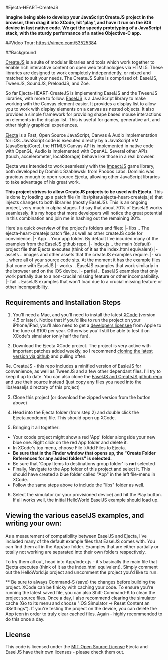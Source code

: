 #Ejecta-HEART-CreateJS

**Imagine being able to develop your JavaScript CreateJS project in the browser, then drag it into XCode, hit 'play', and have it run on the iOS device in fast native code. We get the speedy prototyping of a JavaScript stack, with the sturdy performance of a native Objective-C app.**

##Video Tour: 
https://vimeo.com/53525384

##Background

[CreateJS](http://www.createjs.com) is a suite of modular libraries and tools which work together to enable rich interactive content on open web technologies via HTML5. These libraries are designed to work completely independently, or mixed and matched to suit your needs. The CreateJS Suite is comprised of: EaselJS, TweenJS, SoundJS, PreloadJS, and Zoë.

So far Ejecta-HEART-CreateJS is implementing EaselJS and the TweenJS libraries, with more to follow. [EaselJS](http://www.createjs.com/#!/EaselJS) is a JavaScript library to make working with the Canvas element easier. It provides a display list to allow you to work with display elements on a canvas as nested objects. It also provides a simple framework for providing shape based mouse interactions on elements in the display list. This is useful for games, generative art, and other highly graphical experiences.

[Ejecta](http://impactjs.com/ejecta) is a Fast, Open Source JavaScript, Canvas & Audio Implementation for iOS. JavaScript code is executed directly by a JavaScript VM (JavaScriptCore), the HTML5 Canvas API is implemented in native code with OpenGL, Audio is implemented with OpenAL. Several other APIs (touch, accelerometer, localStorage) behave like those in a real browser.

Ejecta was intended to work seamlessly with the [ImpactJS](http://impactjs.com) game library, both developed by Dominic Szablewski from Phobos Labs. Dominic was gracious enough to open-source Ejecta, allowing other JavaScript libraries to take advantage of his great work.

**This project strives to allow CreateJS projects to be used with Ejecta.** This is done by loading up a patch file (in libs/pitaru/ejecta-heart-createjs.js) that injects changes to both libraries (mostly EaselJS). This is an ongoing project, very much in alpha stages. I'd say that about 70% of EaselJS works seamlessly. It's my hope that more developers will notice the great potential in this combination and join me in hashing out the remaining 30%.

Here's a quick overview of the project's folders and files: 
|- libs .. The ejecta-heart-createjs patch file, as well as other createJS code for convinience. 
|- App   .. Your app folder. By default I've incuded many of the examples from the EaselJS github repo.
  |- index.js .. the main (default) project file that Ejecta executes (think of it as the index.html equivalent)
  |- assets .. images and other assets that the createJS examples require.
  |- src  .. where all of your source code sits. At the moment it has the example files that come with EaselJS
     |- works .. EaselJS examples that work similarly in the browser and on the iOS device.
     |- partial .. EaselJS examples that only work partially due to a non-crucial missing feature or other incompatibility. 
     |- fail 	.. EaselJS examples that won't load due to a crucial missing feature or other incompatibility.


## Requirements and Installation Steps

1. You'll need a Mac, and you'll need to install the latest [XCode](https://developer.apple.com/xcode/) (version 4.5 or later). Notice that if you'd like to run the project on your iPhone/iPad, you'll also need to get a [developers licensee](https://developer.apple.com/) from Apple to the tune of $100 per year. Otherwise you'll still be able to test it on XCode's simulator (only half the fun).

2. Download the Ejecta XCode project. The project is very active with important patches added weekly, so I recommend [cloning the latest version via github](https://github.com/phoboslab/Ejecta) and pulling often. 

  Re. CreateJS - this repo includes a minified version of EasleJS for convenience, as well as TweenJS and a few other dependant files. I'll try to keep it up to date. You can also clone the [EaselJS and CreateJS github repo](https://github.com/CreateJS/EaselJS) and use their source instead (just copy any files you need into the libs/easeljs directory of this project)

3. Clone this project (or download the zipped version from the button above)

4. Head into the Ejecta folder (from step 2) and double click the Ejecta.xcodeproj file. This should open up XCode.

5. Bringing it all together: 
  - Your xcode project might show a red 'App' folder alongside your new blue one. Right click on the red App folder and delete it.
  - In XCode's top menu, choose File->Add Files to Ejecta.
  - **Be sure that in the Finder window that opens up, the "Create Folder References for any added folders" is selected.**
  - Be sure that 'Copy Items to destinations group folder' is **not** selected
  - Finally, Navigate to the App folder of this project and select it. This should have created a blue folder called "App" in the left file-menu in XCode. 
  - Follow the same steps above to include the "libs" folder as well.
 

6. Select the simulator (or your provisioned device) and hit the Play button. If all works well, the initial HelloWorld EaselJS example should load up. 

## Viewing the various easelJS examples, and writing your own: 

As a measurement of compatibility between EaselJS and Ejecta, I've included many of the default example files that EaselJS comes with. You can find them all in the App/src folder. Examples that are either partially or totally not working are separated into their own folders respectively. 

To try them all out, head into App/index.js - it's basically the main file that Ejecta executes (think of it as the index.html equivalent). Simply comment out the HelloWorld.js project and uncomment the project you'd like to run.

** Be sure to always Command-S (save) the changes before building the project. XCode can be finicky with caching your code. To ensure you're running the latest saved file, you can also Shift-Command-K to clean the project source files. Once a day, I also recommend clearing the simulator cache (Go to its menu and choose "iOS Simulator -> Reset Content an dSettings"). If you're testing the project on the device, you can delete the App icon in order to truly clear cached files. Again - highly recommended to do this once a day. 

## License
This code is licensed under the [MIT Open Source License](http://opensource.org/licenses/mit-license.php)
Ejecta and EaselJS have their own licenses - please check them out.

~~~